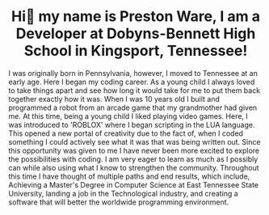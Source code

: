 <div align="center">
        <h1>Hi👋 my name is Preston Ware, I am a Developer at Dobyns-Bennett High School in Kingsport, Tennessee!</h1>
        </div>
<p> I was originally born in Pennsylvania, however, I moved to Tennessee at
        an early age. Here I began my coding career. As a young child I always
        loved to take things apart and see how long it would take for me to put
        them back together exactly how it was. When I was 10 years old I built
        and programmed a robot from an arcade game that my grandmother had given
        me. At this time, being a young child I liked playing video games. Here,
        I was introduced to 'ROBLOX' where I began scripting in the LUA
        language. This opened a new portal of creativity due to the fact of,
        when I coded something I could actively see what it was that was being
        written out. Since this opportunity was given to me I have never been
        more excited to explore the possibilities with coding. I am very eager
        to learn as much as I possibly can while also using what I know to
        strengthen the community. Throughout this time I have thought of
        multiple paths and end results, which include, Achieving a Master's
        Degree in Computer Science at East Tennessee State University, landing a
        job in the Technological industry, and creating a software that will
        better the worldwide programming environment.</p>
